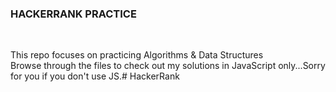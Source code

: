 ### HACKERRANK PRACTICE
<br />

This repo focuses on practicing Algorithms & Data Structures
<br/>
Browse through the files to check out my solutions in JavaScript only...Sorry for you if you don't use JS.# HackerRank
